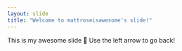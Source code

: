 ```yaml
---
layout: slide
title: "Welcome to mattroseisawesome's slide!"
---
```

This is my awesome slide :tada:
Use the left arrow to go back!
